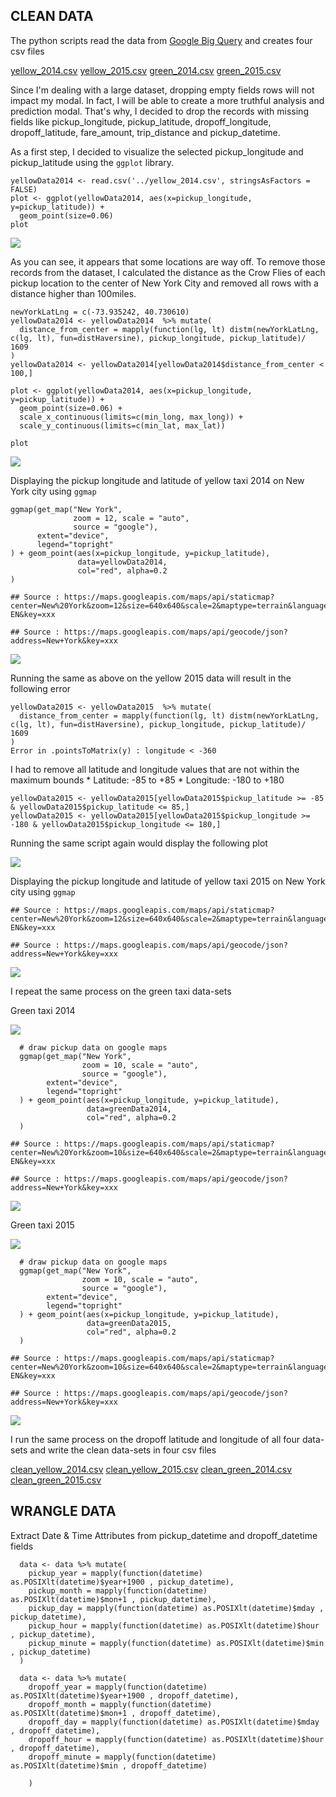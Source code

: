 CLEAN DATA
----------

The python scripts read the data from [Google Big
Query](https://bigquery.cloud.google.com) and creates four csv files

[yellow\_2014.csv](https://github.com/celinakhalife/capstoneProject/blob/master/yellow_2014.csv)
[yellow\_2015.csv](https://github.com/celinakhalife/capstoneProject/blob/master/yellow_2015.csv)
[green\_2014.csv](https://github.com/celinakhalife/capstoneProject/blob/master/green_2014.csv)
[green\_2015.csv](https://github.com/celinakhalife/capstoneProject/blob/master/green_2015.csv)

Since I'm dealing with a large dataset, dropping empty fields rows will
not impact my modal. In fact, I will be able to create a more truthful
analysis and prediction modal. That's why, I decided to drop the records
with missing fields like pickup\_longitude, pickup\_latitude,
dropoff\_longitude, dropoff\_latitude, fare\_amount, trip\_distance and
pickup\_datetime.

As a first step, I decided to visualize the selected pickup\_longitude
and pickup\_latitude using the `ggplot` library.

    yellowData2014 <- read.csv('../yellow_2014.csv', stringsAsFactors = FALSE)
    plot <- ggplot(yellowData2014, aes(x=pickup_longitude, y=pickup_latitude)) +
      geom_point(size=0.06)
    plot

![](README_files/figure-markdown_strict/unnamed-chunk-1-1.png)

As you can see, it appears that some locations are way off. To remove
those records from the dataset, I calculated the distance as the Crow
Flies of each pickup location to the center of New York City and removed
all rows with a distance higher than 100miles.

    newYorkLatLng = c(-73.935242, 40.730610)
    yellowData2014 <- yellowData2014  %>% mutate(
      distance_from_center = mapply(function(lg, lt) distm(newYorkLatLng, c(lg, lt), fun=distHaversine), pickup_longitude, pickup_latitude)/ 1609
    )
    yellowData2014 <- yellowData2014[yellowData2014$distance_from_center < 100,]

    plot <- ggplot(yellowData2014, aes(x=pickup_longitude, y=pickup_latitude)) +
      geom_point(size=0.06) +
      scale_x_continuous(limits=c(min_long, max_long)) +
      scale_y_continuous(limits=c(min_lat, max_lat)) 

    plot

![](README_files/figure-markdown_strict/unnamed-chunk-4-1.png)

Displaying the pickup longitude and latitude of yellow taxi 2014 on New
York city using `ggmap`

    ggmap(get_map("New York",
                  zoom = 12, scale = "auto",
                  source = "google"),
          extent="device",
          legend="topright"
    ) + geom_point(aes(x=pickup_longitude, y=pickup_latitude), 
                   data=yellowData2014, 
                   col="red", alpha=0.2
    )

    ## Source : https://maps.googleapis.com/maps/api/staticmap?center=New%20York&zoom=12&size=640x640&scale=2&maptype=terrain&language=en-EN&key=xxx

    ## Source : https://maps.googleapis.com/maps/api/geocode/json?address=New+York&key=xxx

![](README_files/figure-markdown_strict/unnamed-chunk-5-1.png)

Running the same as above on the yellow 2015 data will result in the
following error

    yellowData2015 <- yellowData2015  %>% mutate(
      distance_from_center = mapply(function(lg, lt) distm(newYorkLatLng, c(lg, lt), fun=distHaversine), pickup_longitude, pickup_latitude)/ 1609
    )
    Error in .pointsToMatrix(y) : longitude < -360

I had to remove all latitude and longitude values that are not within
the maximum bounds \* Latitude: -85 to +85 \* Longitude: -180 to +180

    yellowData2015 <- yellowData2015[yellowData2015$pickup_latitude >= -85 & yellowData2015$pickup_latitude <= 85,]
    yellowData2015 <- yellowData2015[yellowData2015$pickup_longitude >= -180 & yellowData2015$pickup_longitude <= 180,]

Running the same script again would display the following plot

![](README_files/figure-markdown_strict/unnamed-chunk-8-1.png)

Displaying the pickup longitude and latitude of yellow taxi 2015 on New
York city using `ggmap`

    ## Source : https://maps.googleapis.com/maps/api/staticmap?center=New%20York&zoom=12&size=640x640&scale=2&maptype=terrain&language=en-EN&key=xxx

    ## Source : https://maps.googleapis.com/maps/api/geocode/json?address=New+York&key=xxx

![](README_files/figure-markdown_strict/unnamed-chunk-9-1.png)

I repeat the same process on the green taxi data-sets

Green taxi 2014

![](README_files/figure-markdown_strict/unnamed-chunk-10-1.png)

      # draw pickup data on google maps
      ggmap(get_map("New York",
                    zoom = 10, scale = "auto",
                    source = "google"),
            extent="device",
            legend="topright"
      ) + geom_point(aes(x=pickup_longitude, y=pickup_latitude), 
                     data=greenData2014, 
                     col="red", alpha=0.2
      ) 

    ## Source : https://maps.googleapis.com/maps/api/staticmap?center=New%20York&zoom=10&size=640x640&scale=2&maptype=terrain&language=en-EN&key=xxx

    ## Source : https://maps.googleapis.com/maps/api/geocode/json?address=New+York&key=xxx

![](README_files/figure-markdown_strict/unnamed-chunk-11-1.png)

Green taxi 2015

![](README_files/figure-markdown_strict/unnamed-chunk-12-1.png)

      # draw pickup data on google maps
      ggmap(get_map("New York",
                    zoom = 10, scale = "auto",
                    source = "google"),
            extent="device",
            legend="topright"
      ) + geom_point(aes(x=pickup_longitude, y=pickup_latitude), 
                     data=greenData2015, 
                     col="red", alpha=0.2
      )

    ## Source : https://maps.googleapis.com/maps/api/staticmap?center=New%20York&zoom=10&size=640x640&scale=2&maptype=terrain&language=en-EN&key=xxx

    ## Source : https://maps.googleapis.com/maps/api/geocode/json?address=New+York&key=xxx

![](README_files/figure-markdown_strict/unnamed-chunk-13-1.png)

I run the same process on the dropoff latitude and longitude of all four
data-sets and write the clean data-sets in four csv files

[clean\_yellow\_2014.csv](https://github.com/celinakhalife/capstoneProject/blob/master/clean_yellow_2014.csv)
[clean\_yellow\_2015.csv](https://github.com/celinakhalife/capstoneProject/blob/master/clean_yellow_2015.csv)
[clean\_green\_2014.csv](https://github.com/celinakhalife/capstoneProject/blob/master/clean_green_2014.csv)
[clean\_green\_2015.csv](https://github.com/celinakhalife/capstoneProject/blob/master/clean_green_2015.csv)

WRANGLE DATA
------------

Extract Date & Time Attributes from pickup\_datetime and
dropoff\_datetime fields

      data <- data %>% mutate(
        pickup_year = mapply(function(datetime) as.POSIXlt(datetime)$year+1900 , pickup_datetime),
        pickup_month = mapply(function(datetime) as.POSIXlt(datetime)$mon+1 , pickup_datetime),
        pickup_day = mapply(function(datetime) as.POSIXlt(datetime)$mday , pickup_datetime),
        pickup_hour = mapply(function(datetime) as.POSIXlt(datetime)$hour , pickup_datetime),
        pickup_minute = mapply(function(datetime) as.POSIXlt(datetime)$min , pickup_datetime)
      ) 

      data <- data %>% mutate(
        dropoff_year = mapply(function(datetime) as.POSIXlt(datetime)$year+1900 , dropoff_datetime),
        dropoff_month = mapply(function(datetime) as.POSIXlt(datetime)$mon+1 , dropoff_datetime),
        dropoff_day = mapply(function(datetime) as.POSIXlt(datetime)$mday , dropoff_datetime),
        dropoff_hour = mapply(function(datetime) as.POSIXlt(datetime)$hour , dropoff_datetime),
        dropoff_minute = mapply(function(datetime) as.POSIXlt(datetime)$min , dropoff_datetime)
        
        )
